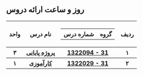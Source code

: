 <a name="Course-Table"></a>
## روز و ساعت ارائه دروس
<div dir="ltr">
<table style="width:100%">
  <tr>      
    <th >واحد</th>
    <th>نام درس</th>
    <th><table><th> شماره درس </th><th> گروه </th></table></th>
    <th>ردیف</th>
  </tr>
  <tr>
    <th >۳</th>
    <th><a href="">پروژه پایانی</a></th>
    <th><a href="">1322094 - 31</a></th>
    <th>۱</th>
  </tr>
   <tr>
    <th>۱</th>
     <th><a href="">کارآموزی</a></th>
    <th ><a href="">1322029 - 31</a></th>
    <th>۲</th>
  </tr>
</table>
</div>
